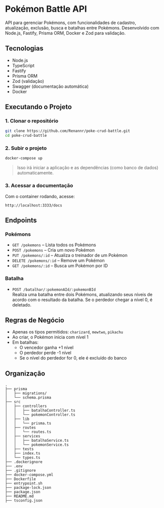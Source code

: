 # Pokémon Battle API

API para gerenciar Pokémons, com funcionalidades de cadastro, atualização, exclusão, busca e batalhas entre Pokémons.
Desenvolvido com Node.js, Fastify, Prisma ORM, Docker e Zod para validação.

## Tecnologias

- Node.js
- TypeScript
- Fastify
- Prisma ORM
- Zod (validação)
- Swagger (documentação automática)
- Docker

## Executando o Projeto

### 1. Clonar o repositório

```bash
git clone https://github.com/Renannr/poke-crud-battle.git
cd poke-crud-battle
```

### 2. Subir o projeto

```bash
docker-compose up
```

> Isso irá iniciar a aplicação e as dependências (como banco de dados) automaticamente.

### 3. Acessar a documentação

Com o container rodando, acesse:

```
http://localhost:3333/docs
```

## Endpoints

### Pokémons

- `GET /pokemons` – Lista todos os Pokémons
- `POST /pokemons` – Cria um novo Pokémon
- `PUT /pokemons/:id` – Atualiza o treinador de um Pokémon
- `DELETE /pokemons/:id` – Remove um Pokémon
- `GET /pokemons/:id` – Busca um Pokémon por ID

### Batalha

- `POST /batalhar/:pokemonAId/:pokemonBId`  
  Realiza uma batalha entre dois Pokémons, atualizando seus níveis de acordo com o resultado da batalha.
  Se o perdedor chegar a nível 0, é deletado.

## Regras de Negócio

- Apenas os tipos permitidos: `charizard`, `mewtwo`, `pikachu`
- Ao criar, o Pokémon inicia com nível 1
- Em batalhas:
  - O vencedor ganha +1 nível
  - O perdedor perde -1 nível
  - Se o nível do perdedor for 0, ele é excluído do banco

## Organização

```
.
├── prisma
│   ├── migrations/
│   └── schema.prisma
├── src
│   ├── controllers
│   │   ├── batalhaController.ts
│   │   └── pokemonController.ts
│   ├── lib
│   │   └── prisma.ts
│   ├── routes
│   │   └── routes.ts
│   ├── services
│   │   ├── batalhaService.ts
│   │   └── pokemonService.ts
│   ├── tests
│   ├── index.ts
│   └── types.ts
├── .dockerignore
├── .env
├── .gitignore
├── docker-compose.yml
├── Dockerfile
├── entrypoint.sh
├── package-lock.json
├── package.json
├── README.md
├── tsconfig.json

```
